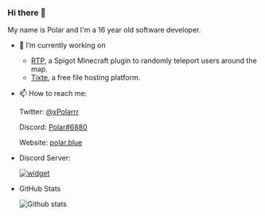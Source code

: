 ### Hi there 👋

My name is Polar and I'm a 16 year old software developer.

- 🔭 I’m currently working on
  * [RTP](https://github.com/xPolar/RTP), a Spigot Minecraft plugin to randomly teleport users around the map.
  * [Tixte](https://tixte.com), a free file hosting platform.
   
- 📫 How to reach me:

  Twitter: [@xPolarrr](https://twitter.com/xPolarrr)
  
  Discord: [Polar#6880](https://discord.com/users/619284841187246090)
 
  Website: [polar.blue](https://polar.blue)
  
- Discord Server:
  
  [![widget](https://inv.wtf/widget/polar)](https://inv.wtf/polar)
  
- GitHub Stats

  ![Github stats](https://github-readme-stats.vercel.app/api?username=xPolar&theme=blueberry&count_private=true&hide_border=true&line_height=25)

<!-- This README was heavily inspired by https://github.com/GamingGeek, go check him out, he does amazing things! -->
